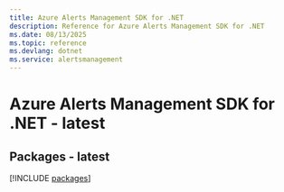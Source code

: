 ```yaml
---
title: Azure Alerts Management SDK for .NET
description: Reference for Azure Alerts Management SDK for .NET
ms.date: 08/13/2025
ms.topic: reference
ms.devlang: dotnet
ms.service: alertsmanagement
---
```

# Azure Alerts Management SDK for .NET - latest
## Packages - latest
[!INCLUDE [packages](alerts-management-index.md)]